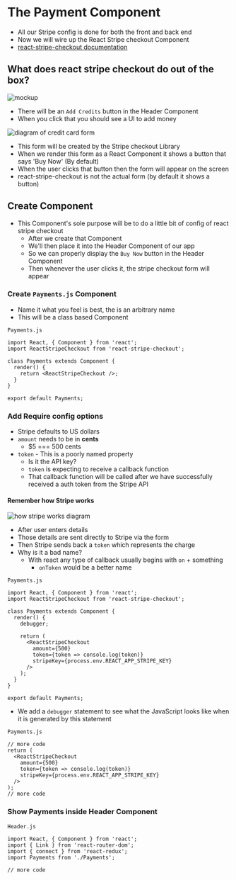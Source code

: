 # The Payment Component
* All our Stripe config is done for both the front and back end
* Now we will wire up the React Stripe checkout Component
* [react-stripe-checkout documentation](https://github.com/azmenak/react-stripe-checkout)

## What does react stripe checkout do out of the box?
![mockup](https://i.imgur.com/YbM6fu3.png)

* There will be an `Add Credits` button in the Header Component
* When you click that you should see a UI to add money

![diagram of credit card form](https://i.imgur.com/MuGR9sh.png)

* This form will be created by the Stripe checkout Library
* When we render this form as a React Component it shows a button that says 'Buy Now' (By default)
* When the user clicks that button then the form will appear on the screen
* react-stripe-checkout is not the actual form (by default it shows a button)

## Create Component
* This Component's sole purpose will be to do a little bit of config of react stripe checkout
    - After we create that Component
    - We'll then place it into the Header Component of our app
    - So we can properly display the `Buy Now` button in the Header Component
    - Then whenever the user clicks it, the stripe checkout form will appear

### Create `Payments.js` Component 
* Name it what you feel is best, the is an arbitrary name
* This will be a class based Component

`Payments.js`

```
import React, { Component } from 'react';
import ReactStripeCheckout from 'react-stripe-checkout';

class Payments extends Component {
  render() {
    return <ReactStripeCheckout />;
  }
}

export default Payments;
```

### Add Require config options
* Stripe defaults to US dollars
* `amount` needs to be in **cents**
    - $5 === 500 cents
* `token` - This is a poorly named property
    - Is it the API key?
    - `token` is expecting to receive a callback function
    - That callback function will be called after we have successfully received a auth token from the Stripe API

#### Remember how Stripe works
![how stripe works diagram](https://i.imgur.com/tVddiYL.png)

* After user enters details
* Those details are sent directly to Stripe via the form
* Then Stripe sends back a `token` which represents the charge
* Why is it a bad name?
    - With react any type of callback usually begins with `on` + something
        + `onToken` would be a better name

`Payments.js`

```
import React, { Component } from 'react';
import ReactStripeCheckout from 'react-stripe-checkout';

class Payments extends Component {
  render() {
    debugger;

    return (
      <ReactStripeCheckout
        amount={500}
        token={token => console.log(token)}
        stripeKey={process.env.REACT_APP_STRIPE_KEY}
      />
    );
  }
}

export default Payments;
```

* We add a `debugger` statement to see what the JavaScript looks like when it is generated by this statement

`Payments.js`

```
// more code
return (
  <ReactStripeCheckout
    amount={500}
    token={token => console.log(token)}
    stripeKey={process.env.REACT_APP_STRIPE_KEY}
  />
);
// more code
```

### Show Payments inside Header Component
`Header.js`

```
import React, { Component } from 'react';
import { Link } from 'react-router-dom';
import { connect } from 'react-redux';
import Payments from './Payments';

// more code
```
